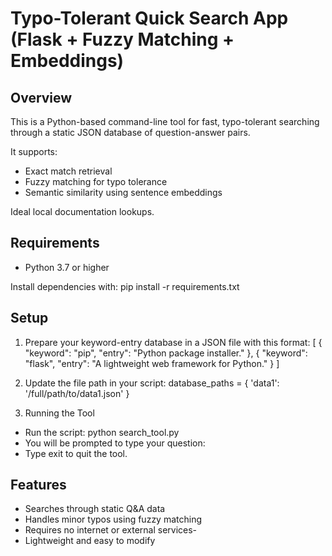 # Typo-Tolerant Quick Search App (Flask + Fuzzy Matching + Embeddings)

## Overview
This is a Python-based command-line tool for fast, typo-tolerant searching through a static JSON database of question-answer pairs.

It supports:
- Exact match retrieval
- Fuzzy matching for typo tolerance
- Semantic similarity using sentence embeddings

Ideal local documentation lookups.

## Requirements
- Python 3.7 or higher

Install dependencies with:
  pip install -r requirements.txt

## Setup
1. Prepare your keyword-entry database in a JSON file with this format:
    [
      {
        "keyword": "pip",
        "entry": "Python package installer."
      },
      {
        "keyword": "flask",
        "entry": "A lightweight web framework for Python."
      }
    ]

2. Update the file path in your script:
    database_paths = {
        'data1': '/full/path/to/data1.json'
    }
3. Running the Tool
- Run the script:
    python search_tool.py
- You will be prompted to type your question:
- Type exit to quit the tool.

## Features
- Searches through static Q&A data
- Handles minor typos using fuzzy matching
- Requires no internet or external services-
- Lightweight and easy to modify
